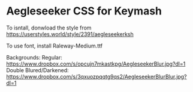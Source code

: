# Aegleseeker CSS for Keymash

To isntall, donwload the style from https://userstyles.world/style/2391/aegleseekerksh

To use font, install Raleway-Medium.ttf

Backgrounds: 
Regular: https://www.dropbox.com/s/opcujn7mkastkpg/AegleseekerBlur.jpg?dl=1
Double Blured/Darkened: https://www.dropbox.com/s/3qxuozpqqtg9qs2/AegleseekerBlurBlur.jpg?dl=1
